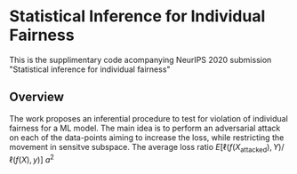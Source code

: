 # Statistical Inference for Individual Fairness

This is the supplimentary code acompanying NeurIPS 2020 submission "Statistical inference for individual fairness"

## Overview

The work proposes an inferential procedure to test for violation of individual fairness for a ML model. The main idea is to perform an adversarial attack on each of the data-points aiming to increase the loss, while restricting the movement in sensitve subspace. The average loss ratio $`E[\ell(f(X_{\text{attacked}}), Y)/\ell(f(X), y)]`$ $`a^2`$
